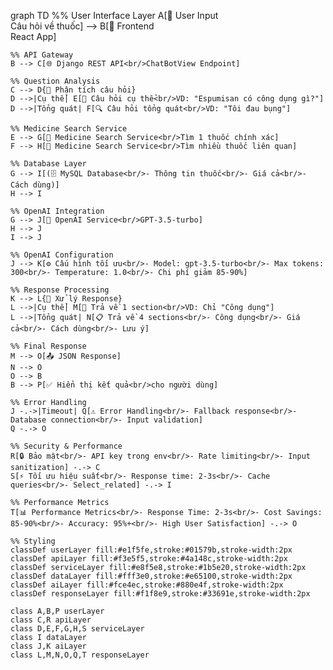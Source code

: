 graph TD
    %% User Interface Layer
    A[👤 User Input<br/>Câu hỏi về thuốc] --> B[📱 Frontend<br/>React App]
    
    %% API Gateway
    B --> C[🌐 Django REST API<br/>ChatBotView Endpoint]
    
    %% Question Analysis
    C --> D{🧠 Phân tích câu hỏi}
    D -->|Cụ thể| E[🎯 Câu hỏi cụ thể<br/>VD: "Espumisan có công dụng gì?"]
    D -->|Tổng quát| F[🔍 Câu hỏi tổng quát<br/>VD: "Tôi đau bụng"]
    
    %% Medicine Search Service
    E --> G[💊 Medicine Search Service<br/>Tìm 1 thuốc chính xác]
    F --> H[💊 Medicine Search Service<br/>Tìm nhiều thuốc liên quan]
    
    %% Database Layer
    G --> I[(🗄️ MySQL Database<br/>- Thông tin thuốc<br/>- Giá cả<br/>- Cách dùng)]
    H --> I
    
    %% OpenAI Integration
    G --> J[🤖 OpenAI Service<br/>GPT-3.5-turbo]
    H --> J
    I --> J
    
    %% OpenAI Configuration
    J --> K[⚙️ Cấu hình tối ưu<br/>- Model: gpt-3.5-turbo<br/>- Max tokens: 300<br/>- Temperature: 1.0<br/>- Chi phí giảm 85-90%]
    
    %% Response Processing
    K --> L{📝 Xử lý Response}
    L -->|Cụ thể| M[📄 Trả về 1 section<br/>VD: Chỉ "Công dụng"]
    L -->|Tổng quát| N[📋 Trả về 4 sections<br/>- Công dụng<br/>- Giá cả<br/>- Cách dùng<br/>- Lưu ý]
    
    %% Final Response
    M --> O[📤 JSON Response]
    N --> O
    O --> B
    B --> P[✅ Hiển thị kết quả<br/>cho người dùng]
    
    %% Error Handling
    J -.->|Timeout| Q[⚠️ Error Handling<br/>- Fallback response<br/>- Database connection<br/>- Input validation]
    Q -.-> O
    
    %% Security & Performance
    R[🔒 Bảo mật<br/>- API key trong env<br/>- Rate limiting<br/>- Input sanitization] -.-> C
    S[⚡ Tối ưu hiệu suất<br/>- Response time: 2-3s<br/>- Cache queries<br/>- Select_related] -.-> I
    
    %% Performance Metrics
    T[📊 Performance Metrics<br/>- Response Time: 2-3s<br/>- Cost Savings: 85-90%<br/>- Accuracy: 95%+<br/>- High User Satisfaction] -.-> O
    
    %% Styling
    classDef userLayer fill:#e1f5fe,stroke:#01579b,stroke-width:2px
    classDef apiLayer fill:#f3e5f5,stroke:#4a148c,stroke-width:2px
    classDef serviceLayer fill:#e8f5e8,stroke:#1b5e20,stroke-width:2px
    classDef dataLayer fill:#fff3e0,stroke:#e65100,stroke-width:2px
    classDef aiLayer fill:#fce4ec,stroke:#880e4f,stroke-width:2px
    classDef responseLayer fill:#f1f8e9,stroke:#33691e,stroke-width:2px
    
    class A,B,P userLayer
    class C,R apiLayer
    class D,E,F,G,H,S serviceLayer
    class I dataLayer
    class J,K aiLayer
    class L,M,N,O,Q,T responseLayer
